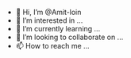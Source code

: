 - 👋 Hi, I’m @Amit-loin
- 👀 I’m interested in ...
- 🌱 I’m currently learning ...
- 💞️ I’m looking to collaborate on ...
- 📫 How to reach me ...

<!---
Amit-loin/Amit-loin is a ✨ special ✨ repository because its `README.md` (this file) appears on your GitHub profile.
You can click the Preview link to take a look at your changes.
--->
